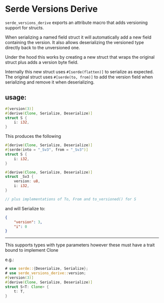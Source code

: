 # Serde Versions Derive

`serde_versions_derive` exports an attribute macro that adds versioning support for structs.
 
When serializing a named field struct it will automatically add a new field containing the version.
It also allows deserializing the versioned type directly back to the unversioned one.

Under the hood this works by creating a new struct that wraps the original struct plus adds a version byte field.

Internally this new struct uses `#[serde(flatten)]` to serialize as expected.
The original struct uses `#[serde(to, from)]` to add the version field when serializing and remove it when deserializing.


## usage: 
```rust
#[version(3)]
#[derive(Clone, Serialize, Deserialize)]
struct S {
    i: i32,
}
```

This produces the following
```rust
#[derive(Clone, Serialize, Deserialize)]
#[serde(into = "_Sv3", from = "_Sv3")]
struct S {
    i: i32,
}

#[derive(Clone, Serialize, Deserialize)]
struct _Sv3 {
    version: u8,
    i: i32,
}

// plus implementations of To, From and to_versioned() for S
```

and will Serialize to:

```json
{
	"version": 3,
	"i": 0
}
```


---

This supports types with type parameters however these must have a trait bound
to implement Clone

e.g.:
```rust
# use serde::{Deserialize, Serialize};
# use serde_versions_derive::version;
#[version(3)]
#[derive(Clone, Serialize, Deserialize)]
struct S<T: Clone> {
    t: T,
} 
